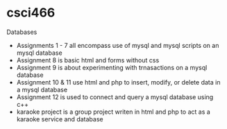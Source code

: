 # csci466
Databases

- Assignments 1 - 7 all encompass use of mysql and mysql scripts on an mysql database
- Assignment 8 is basic html and forms without css
- Assignment 9 is about experimenting with trnasactions on a mysql database
- Assignment 10 & 11 use html and php to insert, modify, or delete data in a mysql database
- Assignment 12 is used to connect and query a mysql database using c++
- karaoke project is a group project writen in html and php to act as a karaoke service and database
